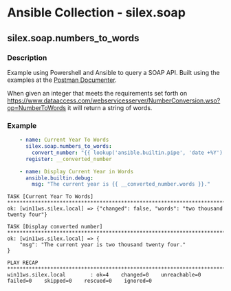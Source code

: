 # Ansible Collection - silex.soap

## silex.soap.numbers_to_words

### Description

Example using Powershell and Ansible to query a SOAP API. Built using the examples at the [Postman Documenter](https://documenter.getpostman.com/view/8854915/Szf26WHn#ce8589ab-0fc5-493c-9792-93e5d427e608).

When given an integer that meets the requirements set forth on <https://www.dataaccess.com/webservicesserver/NumberConversion.wso?op=NumberToWords> it will return a string of words.

### Example

```yaml
    - name: Current Year To Words
      silex.soap.numbers_to_words:
        convert_number: "{{ lookup('ansible.builtin.pipe', 'date +%Y') }}"
      register: __converted_number

    - name: Display Current Year in Words
      ansible.builtin.debug:
        msg: "The current year is {{ __converted_number.words }}."
```

```
TASK [Current Year To Words] *************************************************************************************************************************************************
ok: [win11ws.silex.local] => {"changed": false, "words": "two thousand twenty four"}

TASK [Display converted number] *********************************************************************************************************************************************
ok: [win11ws.silex.local] => {
    "msg": "The current year is two thousand twenty four."
}

PLAY RECAP ******************************************************************************************************************************************************************
win11ws.silex.local        : ok=4    changed=0    unreachable=0    failed=0    skipped=0    rescued=0    ignored=0
```